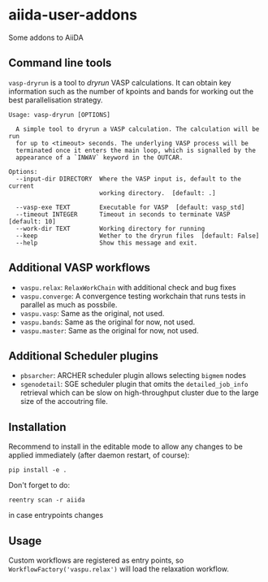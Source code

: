 # aiida-user-addons

Some addons to AiiDA

 ## Command line tools

`vasp-dryrun` is a tool to *dryrun* VASP calculations. It can obtain key information such as the number of kpoints and bands for working out the best parallelisation strategy.
```
Usage: vasp-dryrun [OPTIONS]

  A simple tool to dryrun a VASP calculation. The calculation will be run
  for up to <timeout> seconds. The underlying VASP process will be
  terminated once it enters the main loop, which is signalled by the
  appearance of a `INWAV` keyword in the OUTCAR.

Options:
  --input-dir DIRECTORY  Where the VASP input is, default to the current
                         working directory.  [default: .]

  --vasp-exe TEXT        Executable for VASP  [default: vasp_std]
  --timeout INTEGER      Timeout in seconds to terminate VASP  [default: 10]
  --work-dir TEXT        Working directory for running
  --keep                 Wether to the dryrun files  [default: False]
  --help                 Show this message and exit.
```

## Additional VASP workflows

- `vaspu.relax`: `RelaxWorkChain` with additional check and bug fixes
- `vaspu.converge`: A convergence testing workchain that runs tests in parallel as much as possbile.
- `vaspu.vasp`: Same as the original, not used.
- `vaspu.bands`: Same as the original for now, not used.
- `vaspu.master`: Same as the original for now, not used.

## Additional Scheduler plugins

- `pbsarcher`: ARCHER scheduler plugin allows selecting `bigmem` nodes
- `sgenodetail`: SGE scheduler plugin that omits the `detailed_job_info` retrieval which can be slow on high-throughput cluster due to the large size of the accoutring file.

## Installation

Recommend to install in the editable mode to allow any changes to be applied immediately (after daemon restart, of course):

```
pip install -e .
```

Don't forget to do:

```
reentry scan -r aiida
```

in case entrypoints changes

## Usage

Custom workflows are registered as entry points, so `WorkflowFactory('vaspu.relax')` will load the relaxation workflow.
